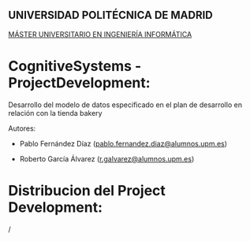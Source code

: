 ## UNIVERSIDAD POLITÉCNICA DE MADRID
[MÁSTER UNIVERSITARIO EN INGENIERÍA INFORMÁTICA](http://www.fi.upm.es/?id=muii)

# CognitiveSystems - ProjectDevelopment:

Desarrollo del modelo de datos especificado en el plan de desarrollo en relación con la tienda bakery

Autores:
- Pablo Fernández Díaz
(pablo.fernandez.diaz@alumnos.upm.es)

- Roberto García Álvarez
(r.galvarez@alumnos.upm.es)

# Distribucion del Project Development:

/
